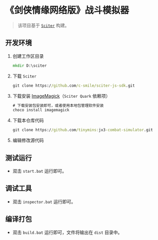 # 《剑侠情缘网络版》战斗模拟器

> 该项目基于 [`Sciter`](https://sciter.com/) 构建。

## 开发环境

1. 创建工作区目录

    ```bat
    mkdir D:\sciter
    ```

2. 下载 `Sciter`

    ```bat
    git clone https://github.com/c-smile/sciter-js-sdk.git
    ```

3. 下载安装 [ImageMagick](https://imagemagick.org/script/download.php#windows)（`Sciter Quark` 依赖项）

    ```bat
    # 下载安装包安装即可，或者使用本地包管理软件安装
    choco install imagemagick
    ```

4. 下载本仓库代码

    ```bat
    git clone https://github.com/tinymins:jx3-combat-simulator.git
    ```

5. 编辑修改源代码

## 测试运行

* 双击 `start.bat` 运行即可。

## 调试工具

* 双击 `inspector.bat` 运行即可。

## 编译打包

* 双击 `build.bat` 运行即可，文件将输出在 `dist` 目录中。
